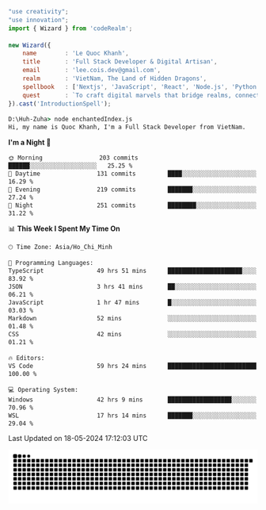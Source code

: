 <!--x axis divider-->

```js 
"use creativity";
"use innovation";
import { Wizard } from 'codeRealm';

new Wizard({
    name        : 'Le Quoc Khanh',
    title       : 'Full Stack Developer & Digital Artisan',
    email       : 'lee.cois.dev@gmail.com',
    realm       : 'VietNam, The Land of Hidden Dragons',
    spellbook   : ['Nextjs', 'JavaScript', 'React', 'Node.js', 'Python', 'Django', 'Cloud Services'],
    quest       : `To craft digital marvels that bridge realms, connect cultures, and bring imagination to life.`,
}).cast('IntroductionSpell');
```

```cmd
D:\Huh-Zuha> node enchantedIndex.js
Hi, my name is Quoc Khanh, I'm a Full Stack Developer from VietNam.
```
<!--START_SECTION:waka-->
**I'm a Night 🦉** 

```text
🌞 Morning                203 commits         ██████░░░░░░░░░░░░░░░░░░░   25.25 % 
🌆 Daytime                131 commits         ████░░░░░░░░░░░░░░░░░░░░░   16.29 % 
🌃 Evening                219 commits         ███████░░░░░░░░░░░░░░░░░░   27.24 % 
🌙 Night                  251 commits         ████████░░░░░░░░░░░░░░░░░   31.22 % 
```


📊 **This Week I Spent My Time On** 

```text
🕑︎ Time Zone: Asia/Ho_Chi_Minh

💬 Programming Languages: 
TypeScript               49 hrs 51 mins      █████████████████████░░░░   83.92 % 
JSON                     3 hrs 41 mins       ██░░░░░░░░░░░░░░░░░░░░░░░   06.21 % 
JavaScript               1 hr 47 mins        █░░░░░░░░░░░░░░░░░░░░░░░░   03.03 % 
Markdown                 52 mins             ░░░░░░░░░░░░░░░░░░░░░░░░░   01.48 % 
CSS                      42 mins             ░░░░░░░░░░░░░░░░░░░░░░░░░   01.21 % 

🔥 Editors: 
VS Code                  59 hrs 24 mins      █████████████████████████   100.00 % 

💻 Operating System: 
Windows                  42 hrs 9 mins       ██████████████████░░░░░░░   70.96 % 
WSL                      17 hrs 14 mins      ███████░░░░░░░░░░░░░░░░░░   29.04 % 
```


 Last Updated on 18-05-2024 17:12:03 UTC
<!--END_SECTION:waka-->
<picture>
  <source media="(prefers-color-scheme: dark)" srcset="https://raw.githubusercontent.com/leecois/leecois/output/github-contribution-grid-snake-dark.svg">
  <source media="(prefers-color-scheme: light)" srcset="https://raw.githubusercontent.com/leecois/leecois/output/github-contribution-grid-snake.svg">
  <img alt="github contribution grid snake animation" src="https://raw.githubusercontent.com/leecois/leecois/output/github-contribution-grid-snake.svg">
</picture>
